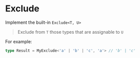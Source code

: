 <!--info-header-start--><h1>Exclude</h1>

Implement the built-in `Exclude<T, U>`

> Exclude from `T` those types that are assignable to `U`

For example:

```ts
type Result = MyExclude<'a' | 'b' | 'c', 'a'> // 'b' | 'c'
```
